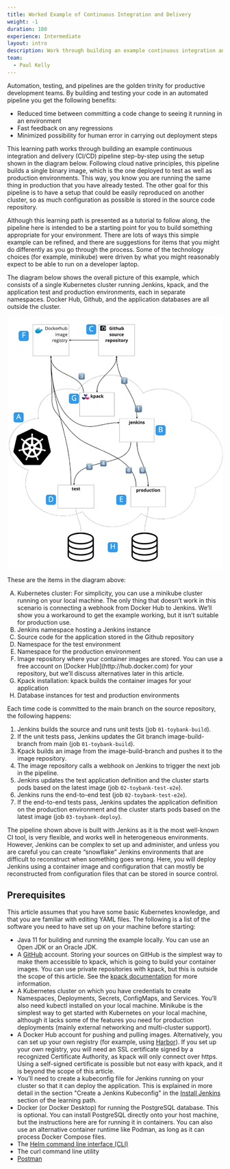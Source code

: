 ```yaml
---
title: Worked Example of Continuous Integration and Delivery
weight: -1
duration: 180
experience: Intermediate
layout: intro
description: Work through building an example continuous integration and delivery (CI/CD) pipeline step-by-step
team:
  - Paul Kelly
---
```


Automation, testing, and pipelines are the golden trinity for productive development teams. By building and testing your code in an automated pipeline you get the following benefits:

- Reduced time between committing a code change to seeing it running in an environment
- Fast feedback on any regressions
- Minimized possibility for human error in carrying out deployment steps

This learning path works through building an example continuous integration and delivery (CI/CD) pipeline step-by-step using the setup shown in the diagram below. Following cloud native principles, this pipeline builds a single binary image, which is the one deployed to test as well as production environments. This way, you know you are running the same thing in production that you have already tested. The other goal for this pipeline is to have a setup that could be easily reproduced on another cluster, so as much configuration as possible is stored in the source code repository.

Although this learning path is presented as a tutorial to follow along, the pipeline here is intended to be a starting point for you to build something appropriate for your environment. There are lots of ways this simple example can be refined, and there are suggestions for items that you might do differently as you go through the process. Some of the technology choices (for example, minikube) were driven by what you might reasonably expect to be able to run on a developer laptop.

The diagram below shows the overall picture of this example, which consists of a single Kubernetes cluster running Jenkins, kpack, and the application test and production environments, each in separate namespaces. Docker Hub, Github, and the application databases are all outside the cluster.

![alt_text](images/image1.jpg "image_tooltip")

These are the items in the diagram above:

<ol type="A">
    <li>Kubernetes cluster: For simplicity, you can use a minikube cluster running on your local machine. The only thing that doesn’t work in this scenario is connecting a webhook from Docker Hub to Jenkins. We’ll show you a workaround to get the example working, but it isn’t suitable for production use.</li>
    <li>Jenkins namespace hosting a Jenkins instance</li>
    <li>Source code for the application stored in the Github repository</li>
    <li>Namespace for the test environment</li>
    <li>Namespace for the production environment</li>   
    <li>Image repository where your container images are stored. You can use a free account on [Docker Hub](http://hub.docker.com) for your repository, but we’ll discuss alternatives later in this article.</li>
    <li>Kpack installation: kpack builds the container images for your application</li> 
    <li>Database instances for test and production environments</li>
</ol>

Each time code is committed to the main branch on the source repository, the following happens:

1. Jenkins builds the source and runs unit tests (job `01-toybank-build`).
2. If the unit tests pass, Jenkins updates the Git branch image-build-branch from main (job `01-toybank-build`).
3. Kpack builds an image from the image-build-branch and pushes it to the image repository.
4. The image repository calls a webhook on Jenkins to trigger the next job in the pipeline.
5. Jenkins updates the test application definition and the cluster starts pods based on the latest image (job `02-toybank-test-e2e`).
6. Jenkins runs the end-to-end test (job `02-toybank-test-e2e`).
7. If the end-to-end tests pass, Jenkins updates the application definition on the production environment and the cluster starts pods based on the latest image (job `03-toybank-deploy`).

The pipeline shown above is built with Jenkins as it is the most well-known CI tool, is very flexible, and works well in heterogeneous environments. However, Jenkins can be complex to set up and administer, and unless you are careful you can create “snowflake” Jenkins environments that are difficult to reconstruct when something goes wrong. Here, you will deploy Jenkins using a container image and configuration that can mostly be reconstructed from configuration files that can be stored in source control.

## Prerequisites

This article assumes that you have some basic Kubernetes knowledge, and that you are familiar with editing YAML files. The following is a list of the software you need to have set up on your machine before starting:

- Java 11 for building and running the example locally. You can use an Open JDK or an Oracle JDK.
- A [GitHub](http://github.com) account. Storing your sources on GitHub is the simplest way to make them accessible to kpack, which is going to build your container images. You can use private repositories with kpack, but this is outside the scope of this article. See the [kpack documentation](https://buildpacks.io/docs/tools/kpack/) for more information.
- A Kubernetes cluster on which you have credentials to create Namespaces, Deployments, Secrets, ConfigMaps, and Services. You’ll also need kubectl installed on your local machine. Minikube is the simplest way to get started with Kubernetes on your local machine, although it lacks some of the features you need for production deployments (mainly external networking and multi-cluster support).
- A Docker Hub account for pushing and pulling images. Alternatively, you can set up your own registry (for example, using [Harbor](https://goharbor.io/)). If you set up your own registry, you will need an SSL certificate signed by a recognized Certificate Authority, as kpack will only connect over https. Using a self-signed certificate is possible but not easy with kpack, and it is beyond the scope of this article.
- You’ll need to create a kubeconfig file for Jenkins running on your cluster so that it can deploy the application. This is explained in more detail in the section "Create a Jenkins Kubeconfig" in the [Install Jenkins](/learningpaths/worked-example-of-continuous-integration-and-delivery/install-jenkins/) section of the learning path.
- Docker (or Docker Desktop) for running the PostgreSQL database. This is optional. You can install PostgreSQL directly onto your host machine, but the instructions here are for running it in containers. You can also use an alternative container runtime like Podman, as long as it can process Docker Compose files.
- The [Helm command line interface (CLI)](https://helm.sh/docs/intro/quickstart/)
- The curl command line utility
- [Postman](https://www.postman.com/downloads/)
